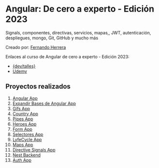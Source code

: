 # Angular: De cero a experto - Edición 2023

Signals, componentes, directivas, servicios, mapas,, JWT, autenticación, despliegues, mongo, Git, GitHub y mucho más

Creado por: [Fernando Herrera](https://www.udemy.com/course/angular-fernando-herrera/#instructor-1)

Enlaces al curso de Angular de cero a experto - Edición 2023:
* [{dev/talles}](https://cursos.devtalles.com/courses/angular)
* [Udemy](https://www.udemy.com/course/angular-fernando-herrera/)

## Proyectos realizados

1. [Angular App](https://github.com/AAGuedes/angular-bases)
2. [Expandir Bases de Angular App](https://github.com/AAGuedes/angular-expandir-bases)
3. [Gifs App](https://github.com/AAGuedes/angular-gifs-app)
4. [Country App](https://github.com/AAGuedes/angular-countries-app)
5. [Pipes App](https://github.com/AAGuedes/angular-pipes-app)
6. [Heroes App](https://github.com/AAGuedes/angular-heroes-app)
7. [Form App](https://github.com/AAGuedes/angular-formularios-reactivos)
8. [Selectores App](https://github.com/AAGuedes/angular-formularios-reactivos-selectores)
9. [LyfeCycle App](https://github.com/AAGuedes/angular-lifecycle-hooks)
10. [Maps App](https://github.com/AAGuedes/angular-mapbox)
11. [Directive Signals App](https://github.com/AAGuedes/angular-directivas-signals)
12. [Nest Backend](https://github.com/AAGuedes/angular-mean-nest)
13. [Auth App](https://github.com/AAGuedes/angular-auth-app)
